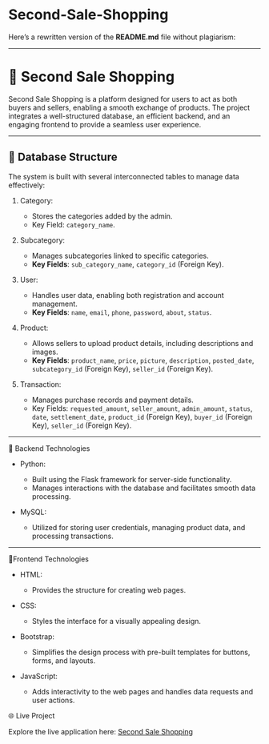 # Second-Sale-Shopping
Here’s a rewritten version of the **README.md** file without plagiarism:

---

# 🛒 Second Sale Shopping

Second Sale Shopping is a platform designed for users to act as both buyers and sellers, enabling a smooth exchange of products. The project integrates a well-structured database, an efficient backend, and an engaging frontend to provide a seamless user experience.

---

## 📂 Database Structure

The system is built with several interconnected tables to manage data effectively:

1. Category:  
   - Stores the categories added by the admin.  
   - Key Field: `category_name`.  

2. Subcategory:  
   - Manages subcategories linked to specific categories.  
   - **Key Fields**: `sub_category_name`, `category_id` (Foreign Key).  

3. User:  
   - Handles user data, enabling both registration and account management.  
   - **Key Fields**: `name`, `email`, `phone`, `password`, `about`, `status`.  

4. Product:  
   - Allows sellers to upload product details, including descriptions and images.  
   - **Key Fields**: `product_name`, `price`, `picture`, `description`, `posted_date`, `subcategory_id` (Foreign Key), `seller_id` (Foreign Key).  

5. Transaction:  
   - Manages purchase records and payment details.  
   - Key Fields: `requested_amount`, `seller_amount`, `admin_amount`, `status`, `date`, `settlement_date`, `product_id` (Foreign Key), `buyer_id` (Foreign Key), `seller_id` (Foreign Key).  

---

🔧 Backend Technologies

- Python:  
   - Built using the Flask framework for server-side functionality.  
   - Manages interactions with the database and facilitates smooth data processing.  

- MySQL:  
   - Utilized for storing user credentials, managing product data, and processing transactions.  

---

🎨Frontend Technologies

- HTML:  
   - Provides the structure for creating web pages.  

- CSS:  
   - Styles the interface for a visually appealing design.  

- Bootstrap:  
   - Simplifies the design process with pre-built templates for buttons, forms, and layouts.  

- JavaScript:  
   - Adds interactivity to the web pages and handles data requests and user actions.  



 🌐 Live Project

Explore the live application here: [Second Sale Shopping](http://3.138.155.237/)





